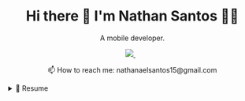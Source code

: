 <h1 align='center'>
  Hi there 👋 I'm Nathan Santos 👨‍💻
</h1>

<p align='center'>
  A mobile developer.
</p>



<p align='center'>  
  <a href="https://www.linkedin.com/in/nathanael-santos/">
    <img src="https://img.shields.io/badge/linkedin-%230077B5.svg?&style=for-the-badge&logo=linkedin&logoColor=white" />
  </a>&nbsp;&nbsp; 
</p>

<p align='center'>
  📫 How to reach me: <a>nathanaelsantos15@gmail.com</a>
</p>

<details>
  <summary>📃 Resume</summary>


<h2>💻 Experience</h2>
 <hr>
 
 <h2>1️⃣ Web Development</h2>
<img align="right" src="https://img.shields.io/badge/PHP-777BB4?style=for-the-badge&logo=php&logoColor=white" />
<img align="right" src="https://img.shields.io/badge/CodeIgniter-%23EF4223.svg?style=for-the-badge&logo=codeIgniter&logoColor=white" />
<img align="right" src="https://img.shields.io/badge/bootstrap-%23563D7C.svg?style=for-the-badge&logo=bootstrap&logoColor=white" />
<img align="right" src="https://img.shields.io/badge/MariaDB-003545?style=for-the-badge&logo=mariadb&logoColor=white" />
<img align="right" src="https://img.shields.io/badge/Xampp-F37623?style=for-the-badge&logo=xampp&logoColor=white)" />
 
📆 2020 - 2022\
🤜 IT Team Leader - 2022\
🏢 **Federal University of Sergipe** - Sergipe/SE, Brazil


<h2>2️⃣ Monitor de Banco de Dados</h2>
<img align="right" src="img/sql-server.png" style="width: 90px;" />

📆 2022-2023\
 T-SQL\
 SQL-Server\
**Federal University of Sergipe** - Sergipe/SE, Brazil


<h2>3️⃣ Desktop Software</h2>
<img align="right" src="https://img.shields.io/badge/Google_Cloud-4285F4?style=for-the-badge&logo=google-cloud&logoColor=white" />
<img align="right" src="https://img.shields.io/badge/Java-ED8B00?style=for-the-badge&logo=java&logoColor=white" />

📆 2019\
📍 **Mineral water distributor** - Sergipe/SE, Brazil
  https://github.com/NathanaelSantos/aplicacao_kreison
  

## 📜 Certification
<hr>

<img src="img/oracle_database.jpg" style="width: 260px" />
<img align="right" src="https://img.shields.io/badge/Oracle-F80000?style=for-the-badge&logo=Oracle&logoColor=white"/>
  


  
